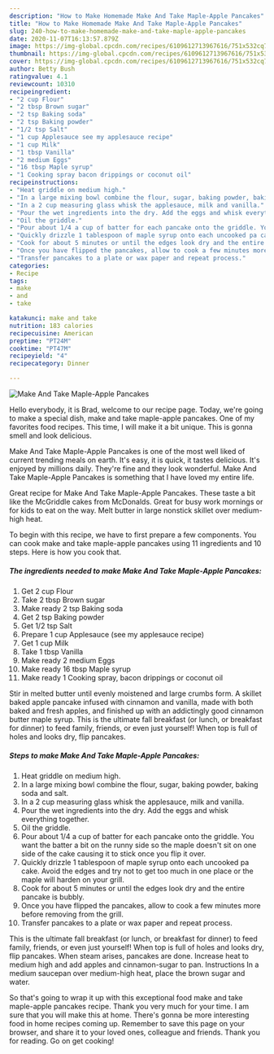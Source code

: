 ```yaml
---
description: "How to Make Homemade Make And Take Maple-Apple Pancakes"
title: "How to Make Homemade Make And Take Maple-Apple Pancakes"
slug: 240-how-to-make-homemade-make-and-take-maple-apple-pancakes
date: 2020-11-07T16:13:57.879Z
image: https://img-global.cpcdn.com/recipes/6109612713967616/751x532cq70/make-and-take-maple-apple-pancakes-recipe-main-photo.jpg
thumbnail: https://img-global.cpcdn.com/recipes/6109612713967616/751x532cq70/make-and-take-maple-apple-pancakes-recipe-main-photo.jpg
cover: https://img-global.cpcdn.com/recipes/6109612713967616/751x532cq70/make-and-take-maple-apple-pancakes-recipe-main-photo.jpg
author: Betty Bush
ratingvalue: 4.1
reviewcount: 10310
recipeingredient:
- "2 cup Flour"
- "2 tbsp Brown sugar"
- "2 tsp Baking soda"
- "2 tsp Baking powder"
- "1/2 tsp Salt"
- "1 cup Applesauce see my applesauce recipe"
- "1 cup Milk"
- "1 tbsp Vanilla"
- "2 medium Eggs"
- "16 tbsp Maple syrup"
- "1 Cooking spray bacon drippings or coconut oil"
recipeinstructions:
- "Heat griddle on medium high."
- "In a large mixing bowl combine the flour, sugar, baking powder, baking soda and salt."
- "In a 2 cup measuring glass whisk the applesauce, milk and vanilla."
- "Pour the wet ingredients into the dry. Add the eggs and whisk everything together."
- "Oil the griddle."
- "Pour about 1/4 a cup of batter for each pancake onto the griddle. You want the batter a bit on the runny side so the maple doesn&#39;t sit on one side of the cake causing it to stick once you flip it over."
- "Quickly drizzle 1 tablespoon of maple syrup onto each uncooked pa cake. Avoid the edges and try not to get too much in one place or the maple will harden on your grill."
- "Cook for about 5 minutes or until the edges look dry and the entire pancake is bubbly."
- "Once you have flipped the pancakes, allow to cook a few minutes more before removing from the grill."
- "Transfer pancakes to a plate or wax paper and repeat process."
categories:
- Recipe
tags:
- make
- and
- take

katakunci: make and take 
nutrition: 183 calories
recipecuisine: American
preptime: "PT24M"
cooktime: "PT47M"
recipeyield: "4"
recipecategory: Dinner

---
```



![Make And Take Maple-Apple Pancakes](https://img-global.cpcdn.com/recipes/6109612713967616/751x532cq70/make-and-take-maple-apple-pancakes-recipe-main-photo.jpg)

Hello everybody, it is Brad, welcome to our recipe page. Today, we're going to make a special dish, make and take maple-apple pancakes. One of my favorites food recipes. This time, I will make it a bit unique. This is gonna smell and look delicious.

Make And Take Maple-Apple Pancakes is one of the most well liked of current trending meals on earth. It's easy, it is quick, it tastes delicious. It's enjoyed by millions daily. They're fine and they look wonderful. Make And Take Maple-Apple Pancakes is something that I have loved my entire life.

Great recipe for Make And Take Maple-Apple Pancakes. These taste a bit like the McGriddle cakes from McDonalds. Great for busy work mornings or for kids to eat on the way. Melt butter in large nonstick skillet over medium-high heat.


To begin with this recipe, we have to first prepare a few components. You can cook make and take maple-apple pancakes using 11 ingredients and 10 steps. Here is how you cook that.

<!--inarticleads1-->

##### The ingredients needed to make Make And Take Maple-Apple Pancakes:

1. Get 2 cup Flour
1. Take 2 tbsp Brown sugar
1. Make ready 2 tsp Baking soda
1. Get 2 tsp Baking powder
1. Get 1/2 tsp Salt
1. Prepare 1 cup Applesauce (see my applesauce recipe)
1. Get 1 cup Milk
1. Take 1 tbsp Vanilla
1. Make ready 2 medium Eggs
1. Make ready 16 tbsp Maple syrup
1. Make ready 1 Cooking spray, bacon drippings or coconut oil


Stir in melted butter until evenly moistened and large crumbs form. A skillet baked apple pancake infused with cinnamon and vanilla, made with both baked and fresh apples, and finished up with an addictingly good cinnamon butter maple syrup. This is the ultimate fall breakfast (or lunch, or breakfast for dinner) to feed family, friends, or even just yourself! When top is full of holes and looks dry, flip pancakes. 

<!--inarticleads2-->

##### Steps to make Make And Take Maple-Apple Pancakes:

1. Heat griddle on medium high.
1. In a large mixing bowl combine the flour, sugar, baking powder, baking soda and salt.
1. In a 2 cup measuring glass whisk the applesauce, milk and vanilla.
1. Pour the wet ingredients into the dry. Add the eggs and whisk everything together.
1. Oil the griddle.
1. Pour about 1/4 a cup of batter for each pancake onto the griddle. You want the batter a bit on the runny side so the maple doesn&#39;t sit on one side of the cake causing it to stick once you flip it over.
1. Quickly drizzle 1 tablespoon of maple syrup onto each uncooked pa cake. Avoid the edges and try not to get too much in one place or the maple will harden on your grill.
1. Cook for about 5 minutes or until the edges look dry and the entire pancake is bubbly.
1. Once you have flipped the pancakes, allow to cook a few minutes more before removing from the grill.
1. Transfer pancakes to a plate or wax paper and repeat process.


This is the ultimate fall breakfast (or lunch, or breakfast for dinner) to feed family, friends, or even just yourself! When top is full of holes and looks dry, flip pancakes. When steam arises, pancakes are done. Increase heat to medium high and add apples and cinnamon-sugar to pan. Instructions In a medium saucepan over medium-high heat, place the brown sugar and water. 

So that's going to wrap it up with this exceptional food make and take maple-apple pancakes recipe. Thank you very much for your time. I am sure that you will make this at home. There's gonna be more interesting food in home recipes coming up. Remember to save this page on your browser, and share it to your loved ones, colleague and friends. Thank you for reading. Go on get cooking!
